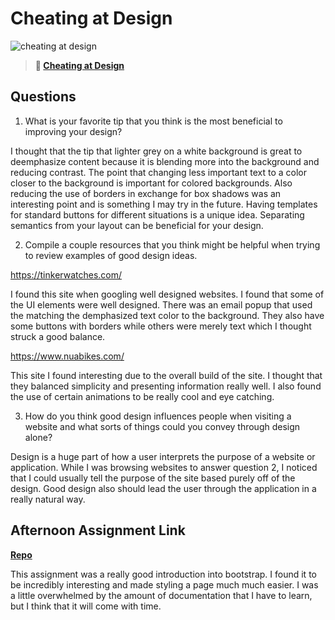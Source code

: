 # Cheating at Design

![cheating at design](https://bcw.blob.core.windows.net/public/img/courses/5247609446691139)

> **📖 [Cheating at Design](https://codeworksacademy.com/fs-student-guide/resources/wk1/04-Cheating-at-Design)**

## Questions

1. What is your favorite tip that you think is the most beneficial to improving your design?

I thought that the tip that lighter grey on a white background is great to deemphasize content because it is blending more into the background and reducing contrast. The point that changing less important text to a color closer to the background is important for colored backgrounds. Also reducing the use of borders in exchange for box shadows was an interesting point and is something I may try in the future. Having templates for standard buttons for different situations is a unique idea. Separating semantics from your layout can be beneficial for your design.

2. Compile a couple resources that you think might be helpful when trying to review examples of good design ideas.

https://tinkerwatches.com/

I found this site when googling well designed websites. I found that some of the UI elements were well designed. There was an email popup that used the matching the demphasized text color to the background. They also have some buttons with borders while others were merely text which I thought struck a good balance. 

https://www.nuabikes.com/

This site I found interesting due to the overall build of the site. I thought that they balanced simplicity and presenting information really well. I also found the use of certain animations to be really cool and eye catching. 

3. How do you think good design influences people when visiting a website and what sorts of things could you convey through design alone?

Design is a huge part of how a user interprets the purpose of a website or application. While I was browsing websites to answer question 2, I noticed that I could usually tell the purpose of the site based purely off of the design. Good design also should lead the user through the application in a really natural way.

## Afternoon Assignment Link

**[Repo](https://github.com/CALEBELLIOTT/<ASSIGNMENT_REPO>)**

This assignment was a really good introduction into bootstrap. I found it to be incredibly interesting and made styling a page much much easier. I was a little overwhelmed by the amount of documentation that I have to learn, but I think that it will come with time.
